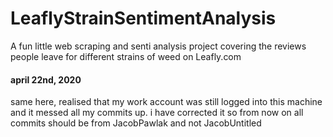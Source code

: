 # LeaflyStrainSentimentAnalysis
A fun little web scraping and senti analysis project covering the reviews people leave for different strains of weed on Leafly.com

#### april 22nd, 2020
same here, realised that my work account was still logged into this machine and it messed all my commits up. i have corrected it so from now on all commits should be from JacobPawlak and not JacobUntitled
